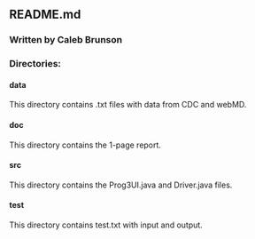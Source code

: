 ## README.md
### Written by Caleb Brunson

### Directories:
#### data
This directory contains .txt files with data from CDC and webMD.

#### doc
This directory contains the 1-page report.

#### src
This directory contains the Prog3UI.java and Driver.java files.

#### test
This directory contains test.txt with input and output.
